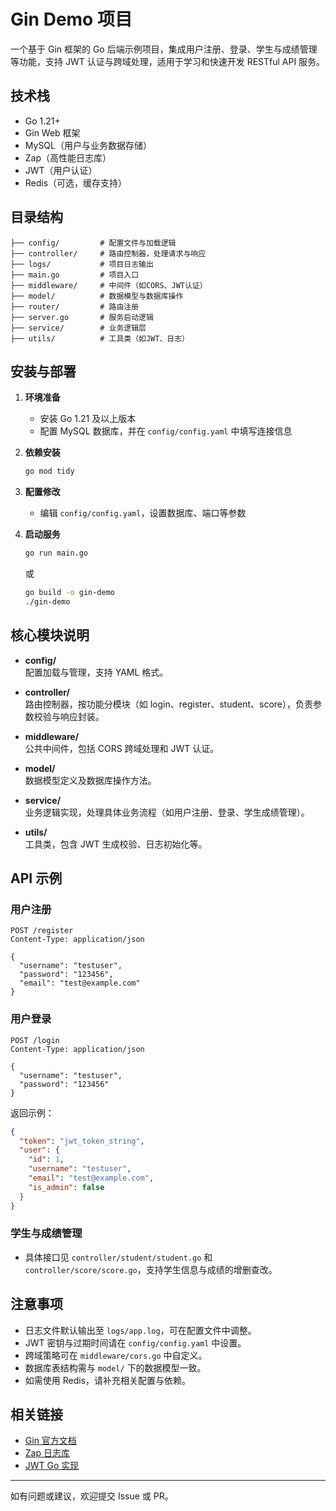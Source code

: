 # Gin Demo 项目

一个基于 Gin 框架的 Go 后端示例项目，集成用户注册、登录、学生与成绩管理等功能，支持 JWT 认证与跨域处理，适用于学习和快速开发 RESTful API 服务。

## 技术栈

- Go 1.21+
- Gin Web 框架
- MySQL（用户与业务数据存储）
- Zap（高性能日志库）
- JWT（用户认证）
- Redis（可选，缓存支持）

## 目录结构

```
├── config/         # 配置文件与加载逻辑
├── controller/     # 路由控制器，处理请求与响应
├── logs/           # 项目日志输出
├── main.go         # 项目入口
├── middleware/     # 中间件（如CORS、JWT认证）
├── model/          # 数据模型与数据库操作
├── router/         # 路由注册
├── server.go       # 服务启动逻辑
├── service/        # 业务逻辑层
├── utils/          # 工具类（如JWT、日志）
```

## 安装与部署

1. **环境准备**
   - 安装 Go 1.21 及以上版本
   - 配置 MySQL 数据库，并在 `config/config.yaml` 中填写连接信息

2. **依赖安装**
   ```bash
   go mod tidy
   ```

3. **配置修改**
   - 编辑 `config/config.yaml`，设置数据库、端口等参数

4. **启动服务**
   ```bash
   go run main.go
   ```
   或
   ```bash
   go build -o gin-demo
   ./gin-demo
   ```

## 核心模块说明

- **config/**  
  配置加载与管理，支持 YAML 格式。

- **controller/**  
  路由控制器，按功能分模块（如 login、register、student、score），负责参数校验与响应封装。

- **middleware/**  
  公共中间件，包括 CORS 跨域处理和 JWT 认证。

- **model/**  
  数据模型定义及数据库操作方法。

- **service/**  
  业务逻辑实现，处理具体业务流程（如用户注册、登录、学生成绩管理）。

- **utils/**  
  工具类，包含 JWT 生成校验、日志初始化等。

## API 示例

### 用户注册

```http
POST /register
Content-Type: application/json

{
  "username": "testuser",
  "password": "123456",
  "email": "test@example.com"
}
```

### 用户登录

```http
POST /login
Content-Type: application/json

{
  "username": "testuser",
  "password": "123456"
}
```

返回示例：

```json
{
  "token": "jwt_token_string",
  "user": {
    "id": 1,
    "username": "testuser",
    "email": "test@example.com",
    "is_admin": false
  }
}
```

### 学生与成绩管理

- 具体接口见 `controller/student/student.go` 和 `controller/score/score.go`，支持学生信息与成绩的增删查改。

## 注意事项

- 日志文件默认输出至 `logs/app.log`，可在配置文件中调整。
- JWT 密钥与过期时间请在 `config/config.yaml` 中设置。
- 跨域策略可在 `middleware/cors.go` 中自定义。
- 数据库表结构需与 `model/` 下的数据模型一致。
- 如需使用 Redis，请补充相关配置与依赖。

## 相关链接

- [Gin 官方文档](https://gin-gonic.com/docs/)
- [Zap 日志库](https://github.com/uber-go/zap)
- [JWT Go 实现](https://github.com/dgrijalva/jwt-go)

---
如有问题或建议，欢迎提交 Issue 或 PR。